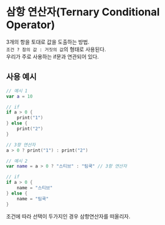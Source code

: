 # 삼항 연산자(Ternary Conditional Operator)
3개의 항을 토대로 값을 도출하는 방법.<br>
`조건 ? 참의 값 : 거짓의 값`의 형태로 사용된다.<br>
우리가 주로 사용하는 if문과 연관되어 있다.

## 사용 예시
```swift
// 예시 1
var a = 10

// if
if a > 0 {
    print("1")
} else {
    print("2")
}

// 3항 연산자
a > 0 ? print("1") : print("2")

// 예시 2
var name = a > 0 ? "스티브" : "팀쿡" // 3항 연산자

// if
if a > 0 {
    name = "스티브"
} else {
    name = "팀쿡"
}
```
조건에 따라 선택이 두가지인 경우 삼항연산자를 떠올리자.